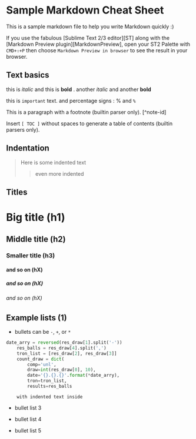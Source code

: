 Sample Markdown Cheat Sheet
=========================== 

This is a sample markdown file to help you write Markdown quickly :)

If you use the fabulous [Sublime Text 2/3 editor][ST] along with the [Markdown Preview plugin][MarkdownPreview], open your ST2 Palette with `CMD+⇧+P` then choose `Markdown Preview in browser` to see the result in your browser.

## Text basics
this is *italic* and this is **bold** .  another _italic_ and another __bold__

this is `important` text. and percentage signs : % and `%`

This is a paragraph with a footnote (builtin parser only). [^note-id]

Insert `[ TOC ]` without spaces to generate a table of contents (builtin parsers only).

## Indentation
> Here is some indented text
>> even more indented

## Titles
# Big title (h1)
## Middle title (h2)
### Smaller title (h3)
#### and so on (hX)
##### and so on (hX)
###### and so on (hX)

## Example lists (1)

 - bullets can be `-`, `+`, or `*`

```python
date_arry = reversed(res_draw[1].split('-'))
    res_balls = res_draw[4].split(',')
    tron_list = [res_draw[2], res_draw[3]]
    count_draw = dict(
        comp='unl',
        draw=int(res_draw[0], 10),
        date='{}.{}.{}'.format(*date_arry),
        tron=tron_list,
        results=res_balls
```

        with indented text inside

 - bullet list 3
 + bullet list 4
 * bullet list 5